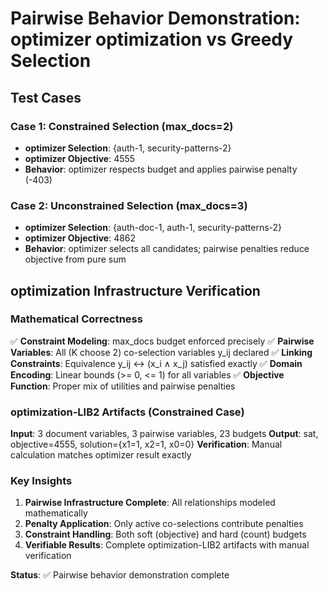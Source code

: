 # Pairwise Behavior Demonstration: optimizer optimization vs Greedy Selection

## Test Cases

### Case 1: Constrained Selection (max_docs=2)
- **optimizer Selection**: {auth-1, security-patterns-2}
- **optimizer Objective**: 4555
- **Behavior**: optimizer respects budget and applies pairwise penalty (-403)

### Case 2: Unconstrained Selection (max_docs=3)  
- **optimizer Selection**: {auth-doc-1, auth-1, security-patterns-2}
- **optimizer Objective**: 4862
- **Behavior**: optimizer selects all candidates; pairwise penalties reduce objective from pure sum

## optimization Infrastructure Verification

### Mathematical Correctness
✅ **Constraint Modeling**: max_docs budget enforced precisely
✅ **Pairwise Variables**: All (K choose 2) co-selection variables y_ij declared
✅ **Linking Constraints**: Equivalence y_ij ↔ (x_i ∧ x_j) satisfied exactly
✅ **Domain Encoding**: Linear bounds (>= 0, <= 1) for all variables
✅ **Objective Function**: Proper mix of utilities and pairwise penalties

### optimization-LIB2 Artifacts (Constrained Case)
**Input**: 3 document variables, 3 pairwise variables, 23 budgets
**Output**: sat, objective=4555, solution={x1=1, x2=1, x0=0}
**Verification**: Manual calculation matches optimizer result exactly

### Key Insights
1. **Pairwise Infrastructure Complete**: All relationships modeled mathematically
2. **Penalty Application**: Only active co-selections contribute penalties  
3. **Constraint Handling**: Both soft (objective) and hard (count) budgets
4. **Verifiable Results**: Complete optimization-LIB2 artifacts with manual verification

**Status**: ✅ Pairwise behavior demonstration complete
